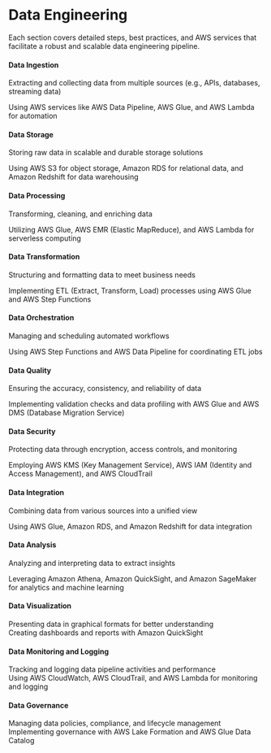 
# Data Engineering 

Each section covers detailed steps, best practices, and AWS services that facilitate a robust and scalable data engineering pipeline.

#### Data Ingestion

Extracting and collecting data from multiple sources (e.g., APIs, databases, streaming data)  

Using AWS services like AWS Data Pipeline, AWS Glue, and AWS Lambda for automation

#### Data Storage

Storing raw data in scalable and durable storage solutions  

Using AWS S3 for object storage, Amazon RDS for relational data, and Amazon Redshift for data warehousing

#### Data Processing

Transforming, cleaning, and enriching data

Utilizing AWS Glue, AWS EMR (Elastic MapReduce), and AWS Lambda for serverless computing

#### Data Transformation

Structuring and formatting data to meet business needs

Implementing ETL (Extract, Transform, Load) processes using AWS Glue and AWS Step Functions

#### Data Orchestration

Managing and scheduling automated workflows

Using AWS Step Functions and AWS Data Pipeline for coordinating ETL jobs

#### Data Quality

Ensuring the accuracy, consistency, and reliability of data

Implementing validation checks and data profiling with AWS Glue and AWS DMS (Database Migration Service)

#### Data Security

Protecting data through encryption, access controls, and monitoring

Employing AWS KMS (Key Management Service), AWS IAM (Identity and Access Management), and AWS CloudTrail

#### Data Integration

Combining data from various sources into a unified view

Using AWS Glue, Amazon RDS, and Amazon Redshift for data integration

#### Data Analysis

Analyzing and interpreting data to extract insights

Leveraging Amazon Athena, Amazon QuickSight, and Amazon SageMaker for analytics and machine learning

#### Data Visualization

Presenting data in graphical formats for better understanding  
Creating dashboards and reports with Amazon QuickSight

#### Data Monitoring and Logging

Tracking and logging data pipeline activities and performance  
Using AWS CloudWatch, AWS CloudTrail, and AWS Lambda for monitoring and logging

#### Data Governance

Managing data policies, compliance, and lifecycle management  
Implementing governance with AWS Lake Formation and AWS Glue Data Catalog  
